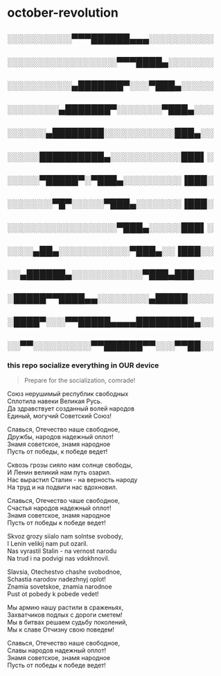 # october-revolution  

## ░░░░░░░░░░▀▀▀██████▄▄▄░░░░░░░░░░
## ░░░░░░░░░░░░░░░░░▀▀▀████▄░░░░░░░
## ░░░░░░░░░░▄███████▀░░░▀███▄░░░░░
## ░░░░░░░░▄███████▀░░░░░░░▀███▄░░░
## ░░░░░░▄████████░░░░░░░░░░░███▄░░
## ░░░░░██████████▄░░░░░░░░░░░███▌░
## ░░░░░▀█████▀░▀███▄░░░░░░░░░▐███░
## ░░░░░░░▀█▀░░░░░▀███▄░░░░░░░▐███░
## ░░░░░░░░░░░░░░░░░▀███▄░░░░░███▌░
## ░░░░▄██▄░░░░░░░░░░░▀███▄░░▐███░░
## ░░▄██████▄░░░░░░░░░░░▀███▄███░░░
## ░█████▀▀████▄▄░░░░░░░░▄█████░░░░
## ░████▀░░░▀▀█████▄▄▄▄█████████▄░░
## ░░▀▀░░░░░░░░░▀▀██████▀▀░░░▀▀██░░
### this repo socialize everything in OUR device  

> Prepare for the socialization, comrade!  

Союз нерушимый республик свободных  
Сплотила навеки Великая Русь.  
Да здравствует созданный волей народов  
Единый, могучий Советский Союз!  

Славься, Отечество наше свободное,  
Дружбы, народов надежный оплот!  
Знамя советское, знамя народное  
Пусть от победы, к победе ведет!  

Сквозь грозы сияло нам солнце свободы,  
И Ленин великий нам путь озарил.  
Нас вырастил Сталин - на верность народу  
На труд и на подвиги нас вдохновил.  

Славься, Отечество чаше свободное,  
Счастья народов надежный оплот!  
Знамя советское, знамя народное  
Пусть от победы к победе ведет!  

Skvoz grozy siialo nam solntse svobody,  
I Lenin velikij nam put ozaril.  
Nas vyrastil Stalin - na vernost narodu  
Na trud i na podvigi nas vdokhnovil.  

Slavsia, Otechestvo chashe svobodnoe,  
Schastia narodov nadezhnyj oplot!  
Znamia sovetskoe, znamia narodnoe  
Pust ot pobedy k pobede vedet!  

Мы армию нашу растили в сраженьях,  
Захватчиков подлых с дороги сметем!  
Мы в битвах решаем судьбу поколений,  
Мы к славе Отчизну свою поведем!  

Славься, Отечество наше свободное,  
Славы народов надежный оплот!  
Знамя советское, знамя народное  
Пусть от победы к победе ведет!  

